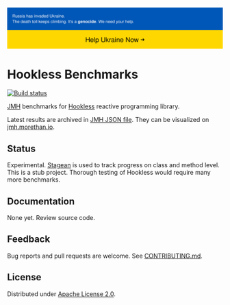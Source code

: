 <!--- Generated by scripts/configure.py --->
[![SWUbanner](https://raw.githubusercontent.com/vshymanskyy/StandWithUkraine/main/banner2-direct.svg)](https://github.com/vshymanskyy/StandWithUkraine/blob/main/docs/README.md)

# Hookless Benchmarks

[![Build status](https://github.com/robertvazan/hookless-benchmarks/workflows/build/badge.svg)](https://github.com/robertvazan/hookless-benchmarks/actions/workflows/build.yml)

[JMH](https://openjdk.java.net/projects/code-tools/jmh/) benchmarks for [Hookless](https://hookless.machinezoo.com/) reactive programming library.

Latest results are archived in [JMH JSON file](https://cdn.machinezoo.com/jmh/hookless-benchmarks.json).
They can be visualized on [jmh.morethan.io](https://jmh.morethan.io/?source=https://cdn.machinezoo.com/jmh/hookless-benchmarks.json).

## Status

Experimental. [Stagean](https://stagean.machinezoo.com/) is used to track progress on class and method level. This is a stub project. Thorough testing of Hookless would require many more benchmarks.

## Documentation

None yet. Review source code.

## Feedback

Bug reports and pull requests are welcome. See [CONTRIBUTING.md](CONTRIBUTING.md).

## License

Distributed under [Apache License 2.0](LICENSE).
